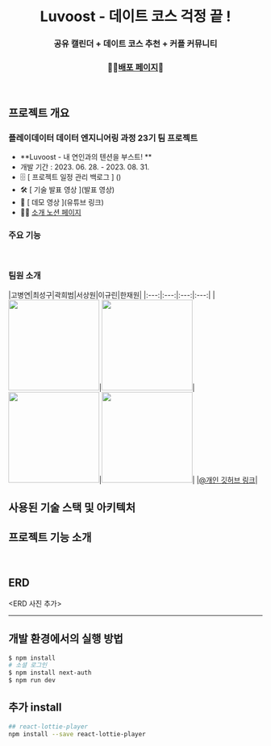 <div align=center>

# Luvoost - 데이트 코스 걱정 끝 !
### 공유 캘린더 + 데이트 코스 추천 + 커플 커뮤니티
### 🙆‍♂️[배포 페이지](https://luvoost.co.kr)🙆
<br>
<div align=left>

## 프로젝트 개요
### 플레이데이터 데이터 엔지니어링 과정 23기 팀 프로젝트
- **Luvoost - 내 연인과의 텐션을 부스트! **
- 개발 기간 : 2023. 06. 28. - 2023. 08. 31.
- 🗄 [ 프로젝트 일정 관리 백로그 ] ()
- 🛠 [ 기술 발표 영상 ](발표 영상)
- 🎥 [ 데모 영상 ](유튜브 링크)
- 👩‍💻 [ 소개 노션 페이지 ](https://fragrant-pincushion-ccf.notion.site/Final-891596851f8147dc8d81c82eccadcf6f?pvs=4)

### 주요 기능

<br>

### 팀원 소개
|고병연|최성구|곽희범|서상원|이규린|한재원|
|:---:|:---:|:---:|:---:|
|<img src="" width="180"/>|<img src="" width="180"/>|<img src="" width="180"/>|<img src="" width="180"/>|
|[@개인 깃허브 링크](https://github.com/)|
<br/>

## 사용된 기술 스택 및 아키텍처


## 프로젝트 기능 소개


<br>


## ERD
<ERD 사진 추가>
<br>

<hr>

## 개발 환경에서의 실행 방법

```sh
$ npm install
# 소셜 로그인
$ npm install next-auth
$ npm run dev
```

## 추가 install
```sh
## react-lottie-player
npm install --save react-lottie-player
```